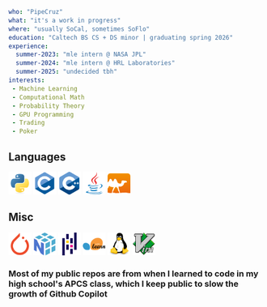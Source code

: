 ```yaml
who: "PipeCruz"
what: "it's a work in progress"
where: "usually SoCal, sometimes SoFlo"
education: "Caltech BS CS + DS minor | graduating spring 2026"
experience:
  summer-2023: "mle intern @ NASA JPL"
  summer-2024: "mle intern @ HRL Laboratories" 
  summer-2025: "undecided tbh"
interests:
 - Machine Learning
 - Computational Math
 - Probability Theory
 - GPU Programming
 - Trading
 - Poker 
```

<h2>Languages</h2>
<p align="left">
<img src="https://github.com/devicons/devicon/blob/v2.16.0/icons/python/python-original.svg" alt="python" width="45" height="45"/>
<img src="https://github.com/devicons/devicon/blob/v2.16.0/icons/c/c-original.svg" alt="c" width="45" height="45"/>
<img src="https://github.com/devicons/devicon/blob/v2.16.0/icons/cplusplus/cplusplus-original.svg" alt="c++" width="45" height="45"/>
<img src="https://github.com/devicons/devicon/blob/v2.16.0/icons/java/java-original.svg" alt="java" width="45" height="45"/>
<img src="https://github.com/devicons/devicon/blob/v2.16.0/icons/ocaml/ocaml-original.svg" alt="ocaml" width="45" height="45"/>
</p>

<h2>Misc</h2>
<p align="left">
<img src="https://github.com/devicons/devicon/blob/v2.16.0/icons/pytorch/pytorch-original.svg" alt="pytorch" width="45" height="45"/>
<img src="https://github.com/devicons/devicon/blob/v2.16.0/icons/numpy/numpy-original.svg" alt="numpy" width="45" height="45"/>
<img src="https://github.com/devicons/devicon/blob/v2.16.0/icons/pandas/pandas-original.svg" alt="pandas" width="45" height="45"/>
<img src="https://github.com/devicons/devicon/blob/v2.16.0/icons/scikitlearn/scikitlearn-original.svg" alt="sklearn" width="45" height="45"/>
<img src="https://github.com/devicons/devicon/blob/v2.16.0/icons/linux/linux-original.svg" alt="linux" width="45" height="45"/>

<img src="https://github.com/devicons/devicon/blob/v2.16.0/icons/vim/vim-original.svg" alt="vim" width="45" height="45"/>
</p>

<h3>Most of my public repos are from when I learned to code in my high school's APCS class, which I keep public to slow the growth of Github Copilot </h3>

<!--
**PipeCruz/PipeCruz** is a ✨ _special_ ✨ repository because its `README.md` (this file) appears on your GitHub profile.

Here are some ideas to get you started:

- 🔭 I’m currently working on ...
- 🌱 I’m currently learning ...
- 👯 I’m looking to collaborate on ...
- 🤔 I’m looking for help with ...
- 💬 Ask me about ...
- 📫 How to reach me: ...
- 😄 Pronouns: ...
- ⚡ Fun fact: ...
-->
